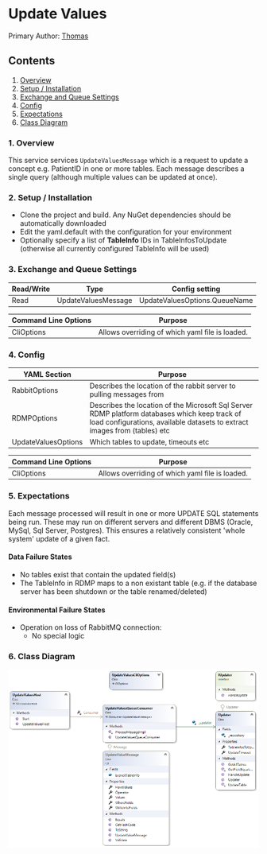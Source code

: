 ﻿
# Update Values

Primary Author: [Thomas](https://github.com/tznind)

## Contents
 1. [Overview](#1-overview)
 2. [Setup / Installation](#2-setup--installation)
 3. [Exchange and Queue Settings](#3-exchange-and-queue-settings)
 4. [Config](#4-config)
 5. [Expectations](#5-expectations)
 6. [Class Diagram](#6-class-diagram)

### 1. Overview
This service services `UpdateValuesMessage` which is a request to update a concept e.g. PatientID in one or more tables.  Each message describes a single query (although multiple values can be updated at once).

### 2. Setup / Installation
- Clone the project and build. Any NuGet dependencies should be automatically downloaded
- Edit the yaml.default with the configuration for your environment
- Optionally specify a list of **TableInfo** IDs in TableInfosToUpdate (otherwise all currently configured TableInfo will be used)

### 3. Exchange and Queue Settings

| Read/Write | Type | Config setting |
| ------------- | ------------- |------------- |
| Read | UpdateValuesMessage | UpdateValuesOptions.QueueName |

| Command Line Options | Purpose |
| ------------- | ------------- |
|CliOptions | Allows overriding of which yaml file is loaded. |

### 4. Config
| YAML Section  | Purpose |
| ------------- | ------------- |
| RabbitOptions | Describes the location of the rabbit server to pulling messages from |
| RDMPOptions | Describes the location of the Microsoft Sql Server RDMP platform databases which keep track of load configurations, available datasets to extract images from (tables) etc |
| UpdateValuesOptions | Which tables to update, timeouts etc |

| Command Line Options | Purpose |
| ------------- | ------------- |
|CliOptions | Allows overriding of which yaml file is loaded. |

### 5. Expectations

Each message processed will result in one or more UPDATE SQL statements being run.  These may run on different servers and different DBMS (Oracle, MySql, Sql Server, Postgres).  This ensures a relatively consistent 'whole system' update of a given fact.

#### Data Failure States

- No tables exist that contain the updated field(s)
- The TableInfo in RDMP maps to a non existant table (e.g. if the database server has been shutdown or the table renamed/deleted)

#### Environmental Failure States

 - Operation on loss of RabbitMQ connection:
	- No special logic

	
### 6. Class Diagram
![Class Diagram](./Images/ClassDiagram.png)

